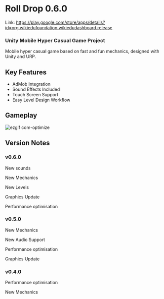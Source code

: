# Roll Drop 0.6.0
Link: https://play.google.com/store/apps/details?id=org.wikiedufoundation.wikiedudashboard.release

### Unity Mobile Hyper Casual Game Project

Mobile hyper casual game based on fast and fun mechanics, designed with Unity and URP.

## Key Features

- AdMob Integration
- Sound Effects Included
- Touch Screen Support
- Easy Level Design Workflow

## Gameplay

![ezgif com-optimize](https://github.com/3DKit/RollDrop/assets/101405775/4c9b2c9d-b162-496e-97e0-4d437d63ad25)

## Version Notes

### v0.6.0
New sounds

New Mechanics

New Levels

Graphics Update

Performance optimisation

### v0.5.0

New Mechanics

New Audio Support

Performance optimisation

Graphics Update

### v0.4.0
Performance optimisation

New Mechanics

